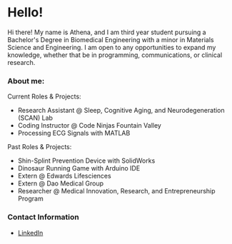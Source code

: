 # Hello!

Hi there! My name is Athena, and I am third year student pursuing a Bachelor's Degree in Biomedical Engineering with a minor in Materials Science and Engineering. I am open to any opportunities to expand my knowledge, whether that be in programming, communications, or clinical research.

### About me:
Current Roles & Projects:
- Research Assistant @ Sleep, Cognitive Aging, and Neurodegeneration (SCAN) Lab
- Coding Instructor @ Code Ninjas Fountain Valley
- Processing ECG Signals with MATLAB

Past Roles & Projects:
- Shin-Splint Prevention Device with SolidWorks
- Dinosaur Running Game with Arduino IDE
- Extern @ Edwards Lifesciences
- Extern @ Dao Medical Group
- Researcher @ Medical Innovation, Research, and Entrepreneurship Program

### Contact Information
- [LinkedIn]

[LinkedIn]: <https://www.linkedin.com/in/axtno/>